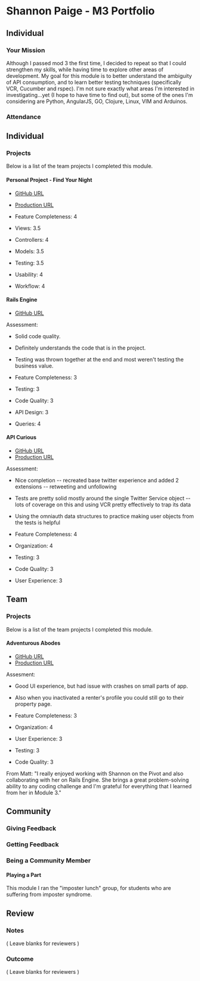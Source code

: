 # Shannon Paige - M3 Portfolio

## Individual

### Your Mission
Although I passed mod 3 the first time, I decided to repeat so that I could
strengthen my skills, while having time to explore other areas of development.
My goal for this module is to better understand the ambiguity of API consumption,
and to learn better testing techniques (specifically VCR, Cucumber and rspec).
I'm not sure exactly what areas I'm interested in investigating...yet (I hope to have time to find out), but some of the ones I'm considering are Python, AngularJS, GO, Clojure,
Linux, VIM and Arduinos.
​

### Attendance


## Individual

### Projects

Below is a list of the team projects I completed this module.

#### Personal Project - Find Your Night
* [GitHub URL](https://github.com/ShannonPaige/one-night)
* [Production URL](https://desolate-earth-9100.herokuapp.com)

* Feature Completeness: 4
* Views: 3.5
* Controllers: 4
* Models: 3.5
* Testing: 3.5  
* Usability: 4
* Workflow: 4

#### Rails Engine
* [GitHub URL](https://github.com/ShannonPaige/rails-engine)

Assessment:
* Solid code quality.
* Definitely understands the code that is in the project.
* Testing was thrown together at the end and most weren't testing the business value.

* Feature Completeness: 3
* Testing: 3
* Code Quality: 3
* API Design: 3
* Queries: 4

#### API Curious
* [GitHub URL](https://github.com/ShannonPaige/api-curious)
* [Production URL](http://secure-savannah-4222.herokuapp.com)

Assessment:
* Nice completion -- recreated base twitter experience and added 2 extensions -- retweeting and unfollowing
* Tests are pretty solid mostly around the single Twitter Service object -- lots of coverage on this and using VCR pretty effectively to trap its data
* Using the omniauth data structures to practice making user objects from the tests is helpful

* Feature Completeness: 4
* Organization: 4
* Testing: 3
* Code Quality: 3
* User Experience: 3


## Team

### Projects

Below is a list of the team projects I completed this module.

#### Adventurous Abodes

* [GitHub URL](https://github.com/matt-stj/the_pivot)
* [Production URL](http://adventurous-abodes.herokuapp.com/)

Assesment:
* Good UI experience, but had issue with crashes on small parts of app.
* Also when you inactivated a renter's profile you could still go to their property page.

* Feature Completeness: 3
* Organization: 4
* User Experience: 3
* Testing: 3
* Code Quality: 3

From Matt: "I really enjoyed working with Shannon on the Pivot and also collaborating with her on Rails Engine. She brings a great problem-solving ability to any coding challenge and I'm grateful for everything that I learned from her in Module 3."


## Community

### Giving Feedback


### Getting Feedback



### Being a Community Member

#### Playing a Part

This module I ran the "imposter lunch" group, for students who are suffering from imposter syndrome.

## Review

### Notes

( Leave blanks for reviewers )

### Outcome

( Leave blanks for reviewers )
